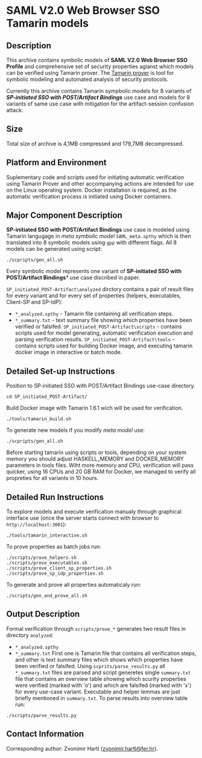 # SAML V2.0 Web Browser SSO Tamarin models

## Description
This archive contains symbolic models of **SAML V2.0 Web Browser SSO Profile** and comprehensive set of security properties agianst which models can be verified using Tamarin prover.
The [Tamarin prover](https://tamarin-prover.github.io/) is tool for symbolic modeling and automated analysis of security protocols.

Currently this archive contains Tamarin sympbolic models for 8 variants of ***SP-initiated SSO with POST/Artifact Bindings*** use case and models for 8 variants of same use case with mitigation for the artifact-session confusion attack.

## Size
Total size of archive is 4,1MB compressed and 179,7MB decompressed.

## Platform and Environment
Suplementary code and scripts used for initiating automatic verification using Tamarin Prover and other accompanying actions are intended for use on the Linux operating system.
Docker installation is required, as the automatic verification process is initiated using Docker containers.

## Major Component Description
**SP-initiated SSO with POST/Artifact Bindings** use case is modeled using Tamarin langugage in *meta symbolic model* `SAML_meta.spthy`  which is then translated into 8 symbolic models using `gpp` with different flags.
All 8 models can be generated using script:
```
./scpripts/gen_all.sh
```
Every symbolic model represents one variant of **SP-initiated SSO with POST/Artifact Bindings*** use case discribed in paper.

`SP_initiated_POST-Artifact\analyzed` dirctory contains a pair of result files for every variant and for every set of properties (helpers, executables, Client-SP and SP-IdP):
- `*_analyzed.spthy` - Tamarin file containing all verification steps.
- `*_summary.txt` - text summary file showing which properties have been verified or falsifed.
`SP_initiated_POST-Artifact\scripts` - contains scripts used for model generating, automatic verification execution and parsing verification resutls.
`SP_initiated_POST-Artifact\tools` - contains scripts used for building Docker image, and executing tamarin docker image in interactive or batch mode. 


## Detailed Set-up Instructions
Position to SP-initiated SSO with POST/Artifact Bindings use-case directory.
```
cd SP_initiated_POST-Artifact/
```
Build Docker image with Tamarin 1.6.1 wich will be used for verification.
```
./tools/tamarin_build.sh
```
To generate new models if you modify *meta model* use:
```
./scpripts/gen_all.sh
```

Before starting tamarin using scripts or tools, depending on your system memory you should adjust HASKELL_MEMORY and DOCKER_MEMORY parameters in tools files.
Wiht more memory and CPU, verification will pass quicker, using 16 CPUs and 20 GB RAM for Docker, we managed to verify all propreties for all variants in 10 hours.

## Detailed Run Instructions
To explore models and execute verification manualy through graphical interface use (once the server starts connect with browser to `http://localhost:3001`):
```
./tools/tamarin_interactive.sh
```
To prove properties as batch jobs run:
```
./scripts/prove_helpers.sh
./scripts/prove_executables.sh
./scripts/prove_client_sp_properties.sh
./scripts/prove_sp_idp_properties.sh
```
To generate and prove all properties automaticaly run:
```
./scripts/gen_and_prove_all.sh
```

## Output Description
Formal verification through `scripts/prove_*` generates two result files in directory `analyzed`:
- `*_analyzed.spthy`
- `*_summary.txt`
First one is Tamarin file that contains all verification steps, and other is text summary files which shows which properties have been verified or falsifed.
Using `scprits/parse_results.py` all `*_summary.txt` files are parsed and script generetes single `summary.txt` file that contains an overview table showing which scurity properties were verified (marked with 'o') and which are falsifed (marked with 'x') for every use-case variant. Executable and helper lemmas are just briefly mentioned in `summary.txt`.
To parse results into overview table run:
```
./scripts/parse_results.py
```

## Contact Information
Corresponding author: Zvonimir Hartl (zvonimir.hartl@fer.hr).
